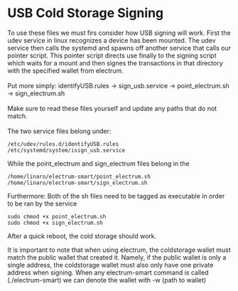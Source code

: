 # USB Cold Storage Signing
To use these files we must firs consider how USB signing will work. First the udev service in linux recognizes a device has been mounted. The udev service then calls the systemd and spawns off another service that calls our pointer script. This pointer script directs use finally to the signing script which waits for a mount and then signes the transactions in that directory with the specified wallet from electrum.
<br/><br/>Put more simply:
identifyUSB.rules -> sign_usb.service -> point_electrum.sh -> sign_electrum.sh
<br/><br/>Make sure to read these files yourself and update any paths that do not match.
<br/><br/>The two service files belong under:
~~~
/etc/udev/rules.d/identifyUSB.rules
/etc/systemd/system/isign_usb.service
~~~
  While the point_electrum and sign_electrum files belong in the 
~~~
/home/linaro/electrum-smart/point_electrum.sh
/home/linaro/electrum-smart/sign_electrum.sh
~~~
Furthermore:
Both of the sh files need to be tagged as executable in order to be ran by the service
~~~
sudo chmod +x point_electrum.sh
sudo chmod +x sign_electrum.sh
~~~

After a quick reboot, the cold storage should work.

It is important to note that when using electrum, the coldstorage wallet must match the public wallet that created it.
Namely, if the public wallet is only a single address, the coldstorage wallet must also only have one private address when signing.
When any electrum-smart command is called (./electrum-smart) we can denote the wallet with -w (path to wallet)

